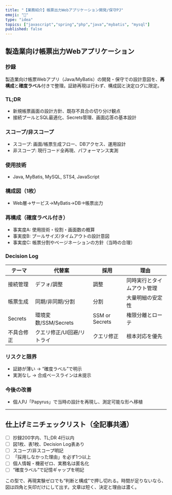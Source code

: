 ```yaml
---
title: "【業務紹介】帳票出力Webアプリケーション開発/保守PJ"
emoji: "🧭"
type: "idea"
topics: ["javascript","spring","php","java","mybatis", "mysql"]
published: false
---
```


## 製造業向け帳票出力Webアプリケーション

### 抄録

製造業向け帳票Webアプリ（Java/MyBatis）の開発・保守での設計意図を、**再構成**と**確度ラベル**付きで整理。証跡再現は行わず、構成図と決定ログに限定。

### TL;DR

* 新規帳票画面の設計方針、既存不具合の切り分け観点
* 接続プールとSQL最適化、Secrets管理、画面応答の基本設計

### スコープ/非スコープ

* スコープ: 画面/帳票生成フロー、DBアクセス、運用設計
* 非スコープ: 現行コード全再現、パフォーマンス実測

### 使用技術

* Java, MyBatis, MySQL, STS4, JavaScript

### 構成図（1枚）

* Web層→サービス→MyBatis→DB→帳票出力

### 再構成（確度ラベル付き）

* 事実度A: 使用技術・役割・画面数の概算
* 事実度B: プールサイズ/タイムアウトの設計意図
* 事実度C: 帳票分割やページネーションの方針（当時の合理）

### Decision Log

| テーマ     | 代替案              | 採用             | 理由            |
| ------- | ---------------- | -------------- | ------------- |
| 接続管理    | デフォ/調整           | 調整             | 同時実行とタイムアウト管理 |
| 帳票生成    | 同期/非同期/分割        | 分割             | 大量明細の安定性      |
| Secrets | 環境変数/SSM/Secrets | SSM or Secrets | 権限分離とローテ      |
| 不具合修正   | クエリ修正/UI回避/リトライ  | クエリ修正          | 根本対応を優先       |

### リスクと限界

* 証跡が薄い → “確度ラベル”で明示
* 実測なし → 合成ベースラインは未提示

### 今後の改善

* 個人PJ「Papyrus」で当時の設計を再現し、測定可能な形へ移植

---

## 仕上げミニチェックリスト（全記事共通）

* [ ] 抄録200字内、TL;DR 4行以内
* [ ] 図1枚、表1枚、Decision Log表あり
* [ ] スコープ/非スコープ明記
* [ ] 「採用しなかった理由」を必ず1つ以上
* [ ] 個人情報・機密ゼロ、実務名は匿名化
* [ ] “確度ラベル”で記憶ギャップを明記

この型で、再現実験ゼロでも“判断と構成”で押し切れる。時間が足りないなら、図は四角と矢印だけにして出す。文章は短く、決定と理由は濃く。